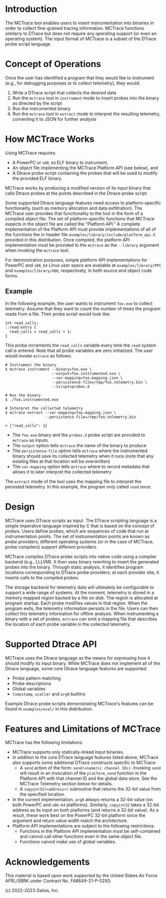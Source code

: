 
Introduction
============

The MCTrace tool enables users to insert instrumentation into binaries
in order to collect fine-grained tracing information. MCTrace functions
similarly to DTrace but does not require any operating support (or even
an operating system). The input format of MCTrace is a subset of the
DTrace probe script language.

Concept of Operations
=====================

Once the user has identified a program that they would like to
instrument (e.g., for debugging purposes or to collect telemetry), they
would:

1. Write a DTrace script that collects the desired data
2. Run the `mctrace` tool in `instrument` mode to insert probes into the
   binary as directed by the script
3. Run the instrumented binary
4. Run the `mctrace` tool in `extract` mode to interpret the resulting
   telemetry, converting it to JSON for further analysis

How MCTrace Works
=================

Using MCTrace requires:

* A PowerPC or `x86_64` ELF binary to instrument,
* An object file implementing the MCTrace Platform API (see below), and
* A Dtrace probe script containing the probes that will be used to
  modify the provided ELF binary.

MCTrace works by producing a modified version of its input binary that
calls Dtrace probes at the points described in the Dtrace probe script.

Some supported Dtrace language features need access to platform-specific
functionality (such as memory allocation and data exfiltration).
The MCTrace user provides that functionality to the tool in the
form of a compiled object file. The set of platform-specific
functions that MCTrace expects in the object file are called the
"Platform API." A complete implementation of the Platform API must
provide implementations of all of the functions the in header file
`examples/library/include/platform_api.h` provided in this distribution.
Once compiled, the platform API implementation must be provided to the
`mctrace` as the `--library` argument when invoking the `mctrace` tool.

For demonstration purposes, simple platform API implementations
for PowerPC and `x86_64` Linux user space are available at
`examples/library/PPC` and `examples/library/X86`, respectively, in both
source and object code forms.

Example
-------

In the following example, the user wants to instrument `foo.exe` to
collect telemetry. Assume that they want to count the number of times
the program reads from a file. Their probe script would look like:

```
int read_calls;
::read:entry {
  read_calls = read_calls + 1;
}
```

This probe increments the `read_calls` variable every time the `read`
system call is entered. Note that all probe variables are zero
initialized. The user would invoke `mctrace` as follows:

```
# Instrument the binary
$ mctrace instrument --binary=foo.exe \
                     --output=foo.instrumented.exe \
                     --var-mapping=foo.mapping.json \
                     --persistence-file=/tmp/foo.telemetry.bin \
                     --script=probes.d

# Run the binary
$ ./foo.instrumented.exe

# Interpret the collected telemetry
$ mctrace extract --var-mapping=foo.mapping.json \
                  --persistence-file=/tmp/foo.telemetry.bin

> {"read_calls": 1}
```

- The `foo.exe` binary and the `probes.d` probe script are provided to
  `mctrace` as inputs.
- The `output` option tells `mctrace` the name of the binary to produce
- The `persistence-file` option tells `mctrace` where the instrumented
  binary should save its collected telemetry when it runs (note that any
  existing files at that location will be overwritten)
- The `var-mapping` option tells `mctrace` where to record metadata that
  allows it to later interpret the collected telemetry

The `extract` mode of the tool uses the mapping file to interpret the
persisted telemetry. In this example, the program only called `read`
once.

Design
======

MCTrace uses DTrace scripts as input. The DTrace scripting language is
a simple imperative language inspired by C that is based on the concept
of *probes*. Users define probes, which are sequences of code that run
at instrumentation points. The set of instrumentation points are known
as *probe providers*; different operating systems (or in the case of
MCTrace, probe compilers) support different providers.

MCTrace compiles DTrace probe scripts into native code using a compiler
backend (e.g., LLLVM). It then uses binary rewriting to insert the
generated probes into the binary. Through static analysis, it identifies
program locations corresponding to DTrace probe providers; at each
provider site, it inserts calls to the compiled probes.

The storage backend for telemetry data will ultimately be configurable
to support a wide range of systems. At the moment, telemetry is stored
in a memory mapped region backed by a file on disk. The region is
allocated at program startup. Each probe modifies values in that region.
When the program exits, the telemetry information persists in the file.
Users can then collect this telemetry information for offline analysis.
When instrumenting a binary with a set of probes, `mctrace` can emit a
mapping file that describes the location of each probe variable in the
collected telemetry.

Supported Dtrace API
====================

MCTrace uses the Dtrace language as the means for expressing how it
should modify its input binary. While MCTrace does not implement all of
the Dtrace language, some core Dtrace language features are supported:

* Probe pattern matching
* Probe descriptions
* Global variables
* `timestamp`, `ucaller` and `arg0` builtins

Example Dtrace probe scripts demonstrating MCTrace's features can be
found in `examples/eval/` in this distribution.

Features and Limitations of MCTrace
===================================

MCTrace has the following limitations:

 - MCTrace supports only statically-linked input binaries.
 - In addition to the core DTrace language features listed above,
   MCTrace also supports some additional DTrace constructs specific to
   MCTrace:
   - A `send` action of the form: `send(<numeric channel ID>)`. Invoking
     `send` will result in an invocation of the `platform_send` function
     in the Platform API with that channel ID and the global data store.
     See the MCTrace Telemetry section below for details.
   - A `copyint32(<address>)` subroutine that returns the 32-bit value
     from the specified location.
 - In the current implementation, `arg0` always returns a 32-bit value
   (on both PowerPC and `x86-64` platforms). Similarly, `copyint32`
   takes a 32-bit address as its input on both platforms (and returns
   a 32-bit value). As a result, these work best on the PowerPC 32-bit
   platform since the argument and return value width match the
   architecture.
 - Platform API implementations are subject to the following
   restrictions:
   - Functions in the Platform API implementation must be self-contained
     and cannot call other functions even in the same object file.
   - Functions cannot make use of global variables.

Acknowledgements
================

This material is based upon work supported by the United States Air
Force AFRL/SBRK under Contract No. FA8649-21-P-0293.

(c) 2022-2023 Galois, Inc.
